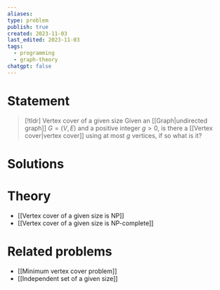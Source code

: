 ```yaml
---
aliases: 
type: problem
publish: true
created: 2023-11-03
last_edited: 2023-11-03
tags:
  - programming
  - graph-theory
chatgpt: false
---
```

# Statement

>[!tldr] Vertex cover of a given size
>Given an [[Graph|undirected graph]] $G = (V,E)$ and a positive integer $g > 0$, is there a [[Vertex cover|vertex cover]] using at most $g$ vertices, if so what is it? 

# Solutions

# Theory

- [[Vertex cover of a given size is NP]]
- [[Vertex cover of a given size is NP-complete]]

# Related problems

- [[Minimum vertex cover problem]]
- [[Independent set of a given size]]